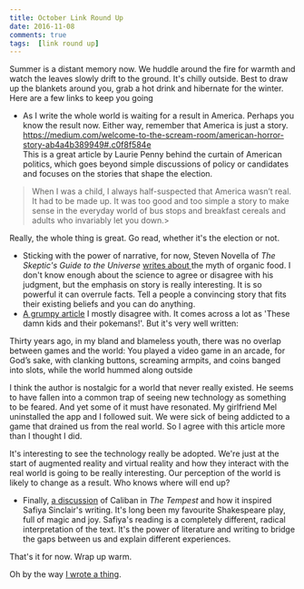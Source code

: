 ```yaml
---  
title: October Link Round Up  
date: 2016-11-08 
comments: true  
tags:  [link round up]  
---  
```

Summer is a distant memory now. We huddle around the fire for warmth and watch the leaves slowly drift to the ground. It's chilly outside. Best to draw up the blankets around you, grab a hot drink and hibernate for the winter. Here are a few links to keep you going  

* As I write the whole world is waiting for a result in America. Perhaps you know the result now. Either way, remember that America is just a story.   
https://medium.com/welcome-to-the-scream-room/american-horror-story-ab4a4b389949#.c0f8f584e  
This is a great article by Laurie Penny behind the curtain of American politics, which goes beyond simple discussions of policy or candidates and focuses on the stories that shape the election.   
<!--more-->  

> When I was a child, I always half-suspected that America wasn’t real. It had to be made up. It was too good and too simple a story to make sense in the everyday world of bus stops and breakfast cereals and adults who invariably let you down.>  

Really, the whole thing is great. Go read, whether it's the election or not.  

* Sticking with the power of narrative, for now, Steven Novella of *The Skeptic's Guide to the Universe* <a href="http://theness.com/neurologicablog/index.php/the-anti-profit-narrative/">writes about </a>the myth of organic food. I don't know enough about the science to agree or disagree with his judgment, but the emphasis on story is really interesting. It is so powerful it can overrule facts. Tell a people a convincing story that fits their existing beliefs and you can do anything.  
* <a href="http://www.theatlantic.com/magazine/archive/2016/11/when-the-world-is-an-arcade/501134/">A grumpy article</a> I mostly disagree with. It comes across a lot as 'These damn kids and their pokemans!'. But it's very well written:  

>   
  Thirty years ago, in my bland and blameless youth, there was no overlap between games and the world: You played a video game in an arcade, for God’s sake, with clanking buttons, screaming armpits, and coins banged into slots, while the world hummed along outside  

I think the author is nostalgic for a world that never really existed. He seems to have fallen into a common trap of seeing new technology as something to be feared. And yet some of it must have resonated. My girlfriend  Mel uninstalled the app and I followed suit. We were sick of being addicted to a game that drained us from the real world. So I agree with this article more than I thought I did.  

It's interesting to see the technology really be adopted. We're just at the start of augmented reality and virtual reality and how they interact with the real world is going to be really interesting. Our perception of the world is likely to change as a result. Who knows where will end up?  

* Finally, <a href="https://www.poetryfoundation.org/features/articles/detail/90781">a discussion</a> of Caliban in *The Tempest* and how it inspired Safiya Sinclair's writing. It's long been my favourite Shakespeare play, full of magic and joy. Safiya's reading is  a completely different, radical interpretation of the text. It's the power of literature and writing to bridge the gaps between us and explain different experiences.  

That's it for now. Wrap up warm.  

Oh by the way <a href="http://www.newyorker.com/humor/daily-shouts/i-wrote-a-thing">I wrote a thing</a>.  
